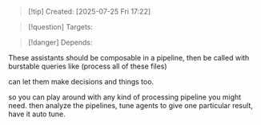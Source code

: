 
>[!tip] Created: [2025-07-25 Fri 17:22]

>[!question] Targets: 

>[!danger] Depends: 

These assistants should be composable in a pipeline, then be called with burstable queries like (process all of these files)

can let them make decisions and things too.

so you can play around with any kind of processing pipeline you might need.
then analyze the pipelines, tune agents to give one particular result, have it auto tune.